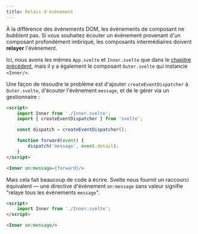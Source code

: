 ```yaml
---
title: Relais d'évènement
---
```


À la différence des évènements DOM, les évènements de composant ne <span class="vo">_bubblent_</span> pas. Si vous souhaitez écouter un évènement provenant d'un composant profondément imbriqué, les composants intermédiaires doivent **relayer** l'évènement.

Ici, nous avons les mêmes `App.svelte` et `Inner.svelte` que dans le [chapitre précédent](/tutorial/component-events), mais il y a également le composant `Outer.svelte` qui instancie `<Inner/>`.

Une façon de résoudre le problème est d'ajouter `createEventDispatcher` à `Outer.svelte`, d'écouter l'évènement `message`, et de le gérer via un gestionnaire :

```html
<script>
	import Inner from './Inner.svelte';
	import { createEventDispatcher } from 'svelte';

	const dispatch = createEventDispatcher();

	function forward(event) {
		dispatch('message', event.detail);
	}
</script>

<Inner on:message={forward}/>
```

Mais cela fait beaucoup de code à écrire. Svelte nous fournit un raccourci équivalent — une directive d'évènement `on:message` sans valeur signifie "relaye tous les évènements `message`".

```html
<script>
	import Inner from './Inner.svelte';
</script>

<Inner on:message/>
```
